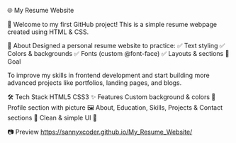 🌐 My Resume Website

👋 Welcome to my first GitHub project!
This is a simple resume webpage created using HTML & CSS.

📖 About
Designed a personal resume website to practice:
✅ Text styling
✅ Colors & backgrounds
✅ Fonts (custom @font-face)
✅ Layouts & sections
🎯 Goal

To improve my skills in frontend development and start building more advanced projects like portfolios, landing pages, and blogs.

🛠️ Tech Stack
HTML5
CSS3
✨ Features
Custom background & colors 🎨
Profile section with picture 🖼️
About, Education, Skills, Projects & Contact sections 📑
Clean & simple UI 🌿

📷 Preview
https://sannyxcoder.github.io/My_Resume_Website/
